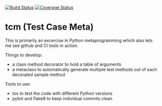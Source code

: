 [![Build Status](https://travis-ci.org/elliptical/tcm.svg?branch=develop)](https://travis-ci.org/elliptical/tcm)
[![Coverage Status](https://coveralls.io/repos/github/elliptical/tcm/badge.svg?branch=develop)](https://coveralls.io/github/elliptical/tcm?branch=develop)

# tcm (Test Case Meta)
This is primarily an excercise in Python metaprogramming which also lets me see github and CI tools in action.

Things to develop:
* a class method decorator to hold a table of arguments
* a metaclass to automatically generate multiple test methods out of each decorated sample method

Tools to use:
* tox to test the code with different Python versions
* pylint and flake8 to keep individual commits clean
